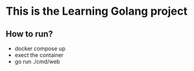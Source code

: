# This is the Learning Golang project
## How to run?
- docker compose up
- exect the container
- go run ./cmd/web
